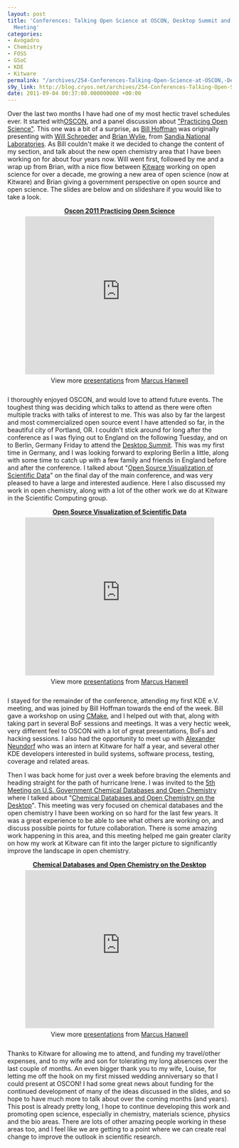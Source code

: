 ```yaml
---
layout: post
title: 'Conferences: Talking Open Science at OSCON, Desktop Summit and Chemical Databases
  Meeting'
categories:
- Avogadro
- Chemistry
- FOSS
- GSoC
- KDE
- Kitware
permalink: "/archives/254-Conferences-Talking-Open-Science-at-OSCON,-Desktop-Summit-and-Chemical-Databases-Meeting.html"
s9y_link: http://blog.cryos.net/archives/254-Conferences-Talking-Open-Science-at-OSCON,-Desktop-Summit-and-Chemical-Databases-Meeting.html
date: 2011-09-04 00:37:00.000000000 +00:00
---
```

<span><p>Over the last two months I have had one of my most hectic travel schedules ever. It started with<a href="http://www.oscon.com/oscon2011">OSCON</a>, and a panel discussion about <a href="http://www.oscon.com/oscon2011/public/schedule/detail/19109">"Practicing Open Science"</a>. This one was a bit of a surprise, as <a href="http://www.kitware.com/company/team/hoffman.html">Bill Hoffman</a> was originally presenting with <a href="http://www.kitware.com/company/team/schroeder.html">Will Schroeder</a> and <a href="http://www.linkedin.com/in/briford">Brian Wylie</a>, from <a href="http://sandia.gov/">Sandia National Laboratories</a>. As Bill couldn't make it we decided to change the content of my section, and talk about the new open chemistry area that I have been working on for about four years now. Will went first, followed by me and a wrap up from Brian, with a nice flow between <a href="http://www.kitware.com/">Kitware</a> working on open science for over a decade, me growing a new area of open science (now at Kitware) and Brian giving a government perspective on open source and open science. The slides are below and on slideshare if you would like to take a look.</p>

<center><div style="width:425px" id="__ss_8824739"> <strong style="display:block;margin:12px 0 4px"><a href="http://www.slideshare.net/cryos/oscon-2011-practicing-open-science" title="Oscon 2011 Practicing Open Science" target="_blank">Oscon 2011 Practicing Open Science</a></strong> <iframe src="http://www.slideshare.net/slideshow/embed_code/8824739" width="425" height="355" frameborder="0" marginwidth="0" marginheight="0" scrolling="no"></iframe> <div style="padding:5px 0 12px"> View more <a href="http://www.slideshare.net/" target="_blank">presentations</a> from <a href="http://www.slideshare.net/cryos" target="_blank">Marcus Hanwell</a> </div> </div></center>

<p>I thoroughly enjoyed OSCON, and would love to attend future events. The toughest thing was deciding which talks to attend as there were often multiple tracks with talks of interest to me. This was also by far the largest and most commercialized open source event I have attended so far, in the beautiful city of Portland, OR. I couldn't stick around for long after the conference as I was flying out to England on the following Tuesday, and on to Berlin, Germany Friday to attend the <a href="https://desktopsummit.org/">Desktop Summit</a>. This was my first time in Germany, and I was looking forward to exploring Berlin a little, along with some time to catch up with a few family and friends in England before and after the conference. I talked about "<a href="https://desktopsummit.org/program/sessions/open-source-visualization-scientific-data">Open Source Visualization of Scientific Data</a>" on the final day of the main conference, and was very pleased to have a large and interested audience. Here I also discussed my work in open chemistry, along with a lot of the other work we do at Kitware in the Scientific Computing group.</p>

<center><div style="width:425px" id="__ss_8825510"> <strong style="display:block;margin:12px 0 4px"><a href="http://www.slideshare.net/cryos/open-source-visualization-of-scientific-data" title="Open Source Visualization of Scientific Data" target="_blank">Open Source Visualization of Scientific Data</a></strong> <iframe src="http://www.slideshare.net/slideshow/embed_code/8825510" width="425" height="355" frameborder="0" marginwidth="0" marginheight="0" scrolling="no"></iframe> <div style="padding:5px 0 12px"> View more <a href="http://www.slideshare.net/" target="_blank">presentations</a> from <a href="http://www.slideshare.net/cryos" target="_blank">Marcus Hanwell</a> </div> </div></center>

<p>I stayed for the remainder of the conference, attending my first KDE e.V. meeting, and was joined by Bill Hoffman towards the end of the week. Bill gave a workshop on using <a href="http://www.cmake.org/">CMake</a>, and I helped out with that, along with taking part in several BoF sessions and meetings. It was a very hectic week, very different feel to OSCON with a lot of great presentations, BoFs and hacking sessions. I also had the opportunity to meet up with <a href="http://blogs.kde.org/blog/531">Alexander Neundorf</a> who was an intern at Kitware for half a year, and several other KDE developers interested in build systems, software process, testing, coverage and related areas.</p>

<p>Then I was back home for just over a week before braving the elements and heading straight for the path of hurricane Irene. I was invited to the <a href="http://web.ncifcrf.gov/events/chemicaldatabases/">5th Meeting on U.S. Government Chemical Databases and Open Chemistry</a> where I talked about "<a href="http://www.slideshare.net/cryos/chemical-databases-and-open-chemistry-on-the-desktop">Chemical Databases and Open Chemistry on the Desktop</a>". This meeting was very focused on chemical databases and the open chemistry I have been working on so hard for the last few years. It was a great experience to be able to see what others are working on, and discuss possible points for future collaboration. There is some amazing work happening in this area, and this meeting helped me gain greater clarity on how my work at Kitware can fit into the larger picture to significantly improve the landscape in open chemistry.</p>

<center><div style="width:425px" id="__ss_9025558"> <strong style="display:block;margin:12px 0 4px"><a href="http://www.slideshare.net/cryos/chemical-databases-and-open-chemistry-on-the-desktop" title="Chemical Databases and Open Chemistry on the Desktop" target="_blank">Chemical Databases and Open Chemistry on the Desktop</a></strong> <iframe src="http://www.slideshare.net/slideshow/embed_code/9025558" width="425" height="355" frameborder="0" marginwidth="0" marginheight="0" scrolling="no"></iframe> <div style="padding:5px 0 12px"> View more <a href="http://www.slideshare.net/" target="_blank">presentations</a> from <a href="http://www.slideshare.net/cryos" target="_blank">Marcus Hanwell</a> </div> </div></center>

<p>Thanks to Kitware for allowing me to attend, and funding my travel/other expenses, and to my wife and son for tolerating my long absences over the last couple of months. An even bigger thank you to my wife, Louise, for letting me off the hook on my first missed wedding anniversary so that I could present at OSCON! I had some great news about funding for the continued development of many of the ideas discussed in the slides, and so hope to have much more to talk about over the coming months (and years). This post is already pretty long, I hope to continue developing this work and promoting open science, especially in chemistry, materials science, physics and the bio areas. There are lots of other amazing people working in these areas too, and I feel like we are getting to a point where we can create real change to improve the outlook in scientific research.</p></span>
